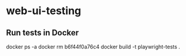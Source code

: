 # web-ui-testing

## Run tests in Docker

docker ps -a
docker rm b6f44f0a76c4
docker build -t playwright-tests .
